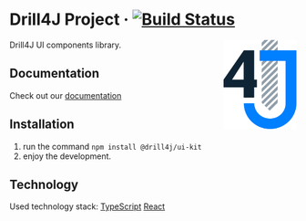 # Drill4J Project · [![Build Status](https://cloud.drone.io/api/badges/Drill4J/socket/status.svg)](https://cloud.drone.io/Drill4J/socket)

<img src="./logo.svg" alt="Logo" width="128" align="right">

Drill4J UI components library.

## Documentation

Check out our [documentation](https://github.com/Drill4J/admin-ui/tree/master/dev-guide)

## Installation

1.  run the command `npm install @drill4j/ui-kit`
2.  enjoy the development.

## Technology

Used technology stack: [TypeScript](https://www.typescriptlang.org/) [React](https://reactjs.org/)
